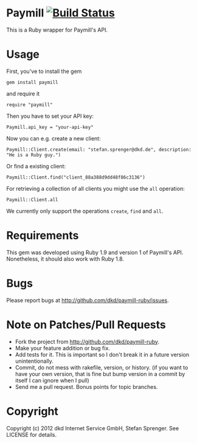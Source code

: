 Paymill [![Build Status](https://secure.travis-ci.org/dkd/paymill-ruby.png)](http://travis-ci.org/dkd/paymill-ruby)
======

This is a Ruby wrapper for Paymill's API.

Usage
======

First, you've to install the gem

    gem install paymill

and require it

    require "paymill"

Then you have to set your API key:

    Paymill.api_key = "your-api-key"

Now you can e.g. create a new client:

    Paymill::Client.create(email: "stefan.sprenger@dkd.de", description: "He is a Ruby guy.")

Or find a existing client:

    Paymill::Client.find("client_88a388d9dd48f86c3136")

For retrieving a collection of all clients you might use the `all`
operation:

    Paymill::Client.all

We currently only support the operations `create`, `find` and `all`.

Requirements
=====

This gem was developed using Ruby 1.9 and version 1 of Paymill's API. Nonetheless, it should also work with Ruby 1.8.

Bugs
======

Please report bugs at http://github.com/dkd/paymill-ruby/issues.

Note on Patches/Pull Requests
======

* Fork the project from http://github.com/dkd/paymill-ruby.
* Make your feature addition or bug fix.
* Add tests for it. This is important so I don't break it in a
  future version unintentionally.
* Commit, do not mess with rakefile, version, or history.
  (if you want to have your own version, that is fine but bump version in a commit by itself I can ignore when I pull)
* Send me a pull request. Bonus points for topic branches.

Copyright
======

Copyright (c) 2012 dkd Internet Service GmbH, Stefan Sprenger. See LICENSE for details.
